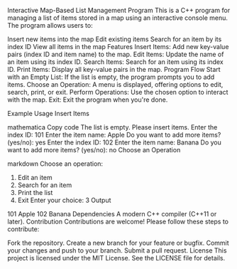 Interactive Map-Based List Management Program
This is a C++ program for managing a list of items stored in a map using an interactive console menu. The program allows users to:

Insert new items into the map
Edit existing items
Search for an item by its index ID
View all items in the map
Features
Insert Items: Add new key-value pairs (index ID and item name) to the map.
Edit Items: Update the name of an item using its index ID.
Search Items: Search for an item using its index ID.
Print Items: Display all key-value pairs in the map.
Program Flow
Start with an Empty List: If the list is empty, the program prompts you to add items.
Choose an Operation: A menu is displayed, offering options to edit, search, print, or exit.
Perform Operations: Use the chosen option to interact with the map.
Exit: Exit the program when you're done.



Example Usage
Insert Items

mathematica
Copy code
The list is empty. Please insert items.
Enter the index ID: 101
Enter the item name: Apple
Do you want to add more items? (yes/no): yes
Enter the index ID: 102
Enter the item name: Banana
Do you want to add more items? (yes/no): no
Choose an Operation

markdown
Choose an operation:
1. Edit an item
2. Search for an item
3. Print the list
4. Exit
Enter your choice: 3
Output

101 Apple
102 Banana
Dependencies
A modern C++ compiler (C++11 or later).
Contribution
Contributions are welcome! Please follow these steps to contribute:

Fork the repository.
Create a new branch for your feature or bugfix.
Commit your changes and push to your branch.
Submit a pull request.
License
This project is licensed under the MIT License. See the LICENSE file for details.
